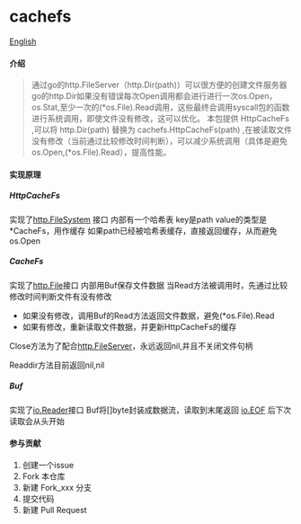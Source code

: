 # cachefs

[English](./README.en.md)

#### 介绍
> 通过go的http.FileServer（http.Dir(path)）可以很方便的创建文件服务器
> go的http.Dir如果没有错误每次Open调用都会进行进行一次os.Open，os.Stat,至少一次的(*os.File).Read调用，这些最终会调用syscall包的函数进行系统调用，即使文件没有修改，这可以优化。
> 本包提供 HttpCacheFs ,可以将 http.Dir(path) 替换为 cachefs.HttpCacheFs(path) ,在被读取文件没有修改（当前通过比较修改时间判断），可以减少系统调用（具体是避免os.Open,(*os.File).Read），提高性能。

#### 实现原理

##### HttpCacheFs
实现了[http.FileSystem](https://pkg.go.dev/net/http#FileSystem) 接口
内部有一个哈希表 key是path value的类型是*CacheFs，用作缓存
如果path已经被哈希表缓存，直接返回缓存，从而避免os.Open

##### CacheFs
实现了[http.File](https://pkg.go.dev/net/http#File)接口
内部用Buf保存文件数据
当Read方法被调用时，先通过比较修改时间判断文件有没有修改
- 如果没有修改，调用Buf的Read方法返回文件数据，避免(*os.File).Read
- 如果有修改，重新读取文件数据，并更新HttpCacheFs的缓存

Close方法为了配合[http.FileServer](https://pkg.go.dev/net/http#FileServer)，永远返回nil,并且不关闭文件句柄

Readdir方法目前返回nil,nil

##### Buf
实现了[io.Reader](https://pkg.go.dev/io#Reader)接口
Buf将[]byte封装成数据流，读取到末尾返回 [io.EOF](https://pkg.go.dev/io#EOF) 后下次读取会从头开始


#### 参与贡献

1.  创建一个issue
2.  Fork 本仓库
3.  新建 Fork_xxx 分支
4.  提交代码
5.  新建 Pull Request

